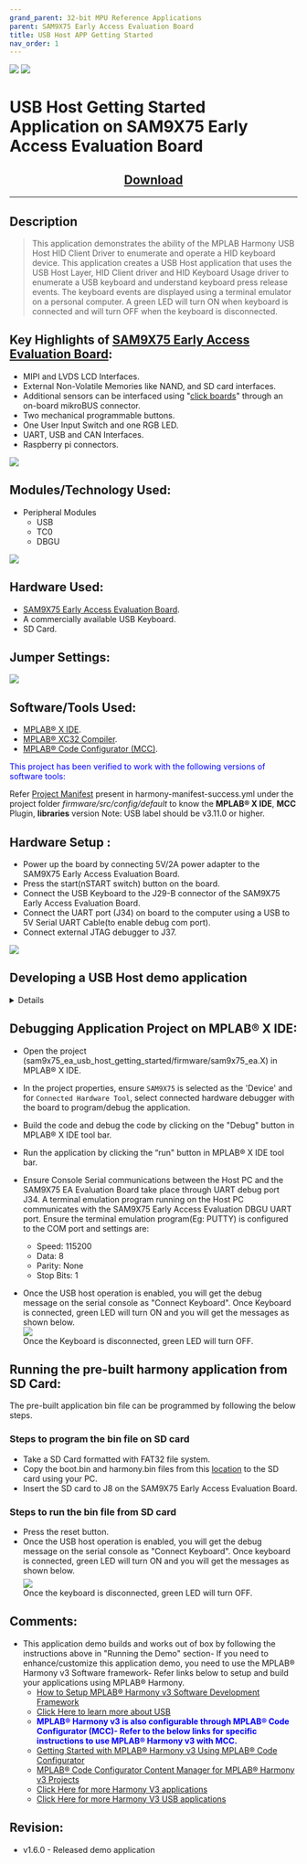 ```yaml
---
grand_parent: 32-bit MPU Reference Applications
parent: SAM9X75 Early Access Evaluation Board
title: USB Host APP Getting Started
nav_order: 1
---
```


<img src = "images/microchip_logo.png">

<img src = "images/microchip_mplab_harmony_logo_small.png">

# USB Host Getting Started Application on SAM9X75 Early Access Evaluation Board
<h2 align="center"> <a href="https://github.com/Microchip-MPLAB-Harmony/reference_apps/releases/latest/download/sam9x75_ea_usb_host_getting_started.zip" > Download </a> </h2>

-----
## Description

>   This application demonstrates the ability of the MPLAB Harmony USB Host HID Client Driver to enumerate and operate a HID keyboard device. This application creates a USB Host application that uses the USB Host Layer, HID Client driver and HID Keyboard Usage driver to enumerate a USB keyboard and understand keyboard press release events. The keyboard events are displayed using a terminal emulator on a personal computer.
A green LED will turn ON when keyboard is connected and will turn OFF when the keyboard is disconnected.

## Key Highlights of [SAM9X75 Early Access Evaluation Board](https://www.microchip.com/en-us/development-tool/EA14J50A):

* MIPI and LVDS LCD Interfaces.
* External Non-Volatile Memories like NAND, and SD card interfaces.
* Additional sensors can be interfaced using "[click boards](https://github.com/Microchip-MPLAB-Harmony/reference_apps/tree/master/apps/sam_e51_cnano/same51n_mikroe_click)" through an on-board mikroBUS connector.
* Two mechanical programmable buttons.
* One User Input Switch and one RGB LED.
* UART, USB and CAN Interfaces.
* Raspberry pi connectors.
<img src = "images/sam9x75_ea.png">

## Modules/Technology Used:

- Peripheral Modules
    - USB
    - TC0
    - DBGU <br>
<img src = "images/project_graph.png" align="middle">

## Hardware Used:  

- [SAM9X75 Early Access Evaluation Board](https://www.microchip.com/en-us/development-tool/EA14J50A).
- A commercially available USB Keyboard.
- SD Card.

## Jumper Settings:
<img src = "images/jumper_settings.png">

## Software/Tools Used:
- [MPLAB® X IDE](https://microchipdeveloper.com/mplabx:installation).
- [MPLAB® XC32 Compiler](https://microchipdeveloper.com/install:xc32).
- [MPLAB® Code Configurator (MCC)](https://microchipdeveloper.com/install:mcc).

<span style="color:blue"> This project has been verified to work with the following versions of software tools:</span>

Refer [Project Manifest](./firmware/src/config/default/harmony-manifest-success.yml) present in harmony-manifest-success.yml under the project folder *firmware/src/config/default* to know the **MPLAB® X IDE**, **MCC** Plugin, **libraries**  version
Note: USB label should be v3.11.0 or higher.

## Hardware Setup : <span id="Setup1"><span>
- Power up the board by connecting 5V/2A power adapter to the SAM9X75 Early Access Evaluation Board.
- Press the start(nSTART switch) button on the board.
- Connect the USB Keyboard to the J29-B connector of the SAM9X75 Early Access Evaluation Board.
- Connect the UART port (J34) on board to the computer using a USB to 5V Serial UART Cable(to enable debug com port).
- Connect external JTAG debugger to J37.    <br>
 
<img src = "images/setup.png">

## Developing a USB Host demo application

<details>
  <summary> Details
</summary>   <br> 

- Launch MPLAB® X IDE- From the main menu, click on File, then New Project. Under `Projects` choose `32-bit MCC  Harmony Project`, click Next- For `Framework Path` choose the location on your PC where you want to download the Harmony 3 framework- Click Next.  <br>
<img src = "images/step1.png"> <br>
<img src = "images/step2.png">  <br>

- Enter `Location` , `Folder` and `Name of the project`. Click Next.  <br>
<img src = "images/step3.png">  <br>

- In the `Configuration Settings` window, for `Name`  enter `default`, for `Device Family` select `SAM`, for `Target Device` select `SAM9X75`. Click Finish.  <br>  
This creates an empty project and set this project as `main project`. If there are other projects open in the project explorer window, set this project as main project by right clicking on the project, choose 'Set as Main Project'.  <br>
<img src = "images/step4.png">  <br>

- After the project is created, MCC will be automatically launched. (To launch MCC manually, from main menu, click on `Tools` -> `Embedded` -> `MPLAB® Code Configurator` or click MCC button in the MPLAB® X IDE tool bar.) It will launch Content manger Wizard. Then select MPLAB® Harmony.  <br>
<img src = "images/step5.png">  <br>

- In addition to the required packages(csp, dev_packs), download the optional packages usb, bsp, core and then click Finish. Content download will take some time. Please wait till all the contents are downloaded.  <br>
<img src = "images/step7.png">  <br>

- Now a project graph will be displayed. From `Device Resource` add `Board Support Packages`  for `SAM9X75 Evaluation Board BSP` to `Project Graph`.  <br>
<img src = "images/step8.png">  <br>

- From `Device Resource`, `Libraries` -> `Host Stack` , add `HID Client Driver` to the `Project Graph`. You will be prompted to allow auto-connection and auto-activation  of several components- Click on Yes for all of them except “FreeRTOS".  <br>
<img src = "images/step9.png">  <br>

- Choosing the `HID Client Driver` template automatically populates the rest of the project components. This can be seen in the way the project graph is set up and connected.  <br>
<img src = "images/step10.png">  <br>

- From `Device Resource`, `Peripherals` -> add `DBGU` to the `Project Graph`. This helps to print the debug messages (console serial communication messages) via comm port.  <br>
<img src = "images/step16.png">  <br>

- In the project graph, right click on `TMR in Time` and then add satisfiers `TC0`.    <br>
<img src = "images/step11.png">  <br>

- From the project graph window, click the `HID Client Driver` and in the `Configuration Options` choose `Use Keyboard Driver` <br>
<img src = "images/step12.png">  <br>

- From the project graph window, click the `USB Host Port HS Driver` and in the `Configuration Options` enter `Port Selection` as `0x02`(SAM9X75 Early Access Evaluation Board has two host std Type A receptacle's, user can choose the one they want to enable(0x01 or 0x02)) <br>
<img src = "images/step13.png">  <br>

- Refer section 29.5 of the SAM9X75 data sheet which says "The USB device and host ports requires both the 48 MHz signal and the peripheral clock". <br>
  Main clock= 24MHz, UPLL Clock= 24MHz*40/2 =480MHz Here UPLL Multiplier= 39 , USB Clock= 480MHz/10 = 48MHz Here USB Divider= 9. <br>
  Based on this calculations, configure the USB and peripherals clock signals as mentioned in the next step.

- From the project graph window, click the `system` and in the `Configuration Options` , do the clock settings as shown below: <br>
<img src = "images/step14.png">  <br>

- Ensure  all the pins are configured as below:  <br>
PA26 and PA27 are for serial debugging. PC19, PC20, PC21 are for LEDs red, blue, and green respectively. PC27 and PC29 are VBUS Enable of USB.
<img src = "images/step17.png">  <br>

- Now Save all. Then click generate code. This will generate code for all the Device Resource that have been added in the project graph.  <br>
<img src = "images/step18.png">  <br>

- Up to this point in the project creation process, you used MPLAB Code Configurator(MCC) to configure and generate code to initialize the device (SAM9X75) and initialize USB host driver. <br>
  Refer [initialization.c](./firmware/src/config/default/initialization.c) to find all the device resource added in the project graph got initialized.  All that is left is for the user to write the application code in the app.c file.
  Documentation for each of the peripheral libraries or diver libraries can be accessed as follows:
  1.	Peripheral libraries APIs can be accessed as a HTML file (*.html) from the Harmony 3 Framework path. (/framework_path/csp/docs/index.html)
  2.    BSP libraries APIs can be found in bsp.h
  3.    USB host driver APIs can be accessed as a HTML file (*.html) from the Harmony 3 Framework path. (/framework_path/usb/docs/index.html)

- APIs used for this application are as follows:
  * bool DBGU_Write( void* buffer, const size_t size );
  * bool DBGU_WriteIsBusy( void );
  * bool USB_HOST_HID_KEYBOARD_EventHandlerSet(USB_HOST_HID_KEYBOARD_EVENT_HANDLER appKeyboardEventHandler);
  * bool USB_HOST_BusEnable(USB_HOST_BUS bus);
  * bool USB_HOST_BusIsEnabled(USB_HOST_BUS bus);
  * LED_GREEN_On();

- [Sample code can be found here](./firmware/src/app.c) and [Its header file can be found here.](./firmware/src/app.h)

- Now right click on the project and click `Properties`. For `Connected Hardware Tool` -> select connected hardware debugger used, for `Compiler Toolchain` -> select XC32 and click Apply.  <br>
<img src = "images/step19.png">  <br>

- From J-32/J-Link, `Option categories` choose `Communication` and for `JTAG Method`, select `4-wire JTAG`.  <br>
<img src = "images/step20.png">  <br>

- Select Bootstrap for Categories and select the `Use Bootstrap` checkbox. For `bootstrap file` -> select the at91bootstrap elf file from [here](./firmware/sam9x75_ea.X)- Click on Apply and OK.  <br>
<img src = "images/step21.png">  <br>

- By default, MPLAB X only produces ELF and Hex format output files.
    To generate application output in binary format, a post build step needs to be added to the project properties.
	To do this project properties, building, click the check box `Execute this line after build`, then enter the below command. <br>

	***${MP_CC_DIR}/xc32-objcopy -O binary ${DISTDIR}/${PROJECTNAME}.${IMAGE_TYPE}.elf ${DISTDIR}/harmony.bin*** <br>

<img src = "images/24.png" align="middle"> <br>

- Clean and build the project. You should see a message on the output console that the project was successfully built. This completes the development of the usb host getting started application.  <br>

- The harmony.bin binaries will be avialbale at ./firmware/sam9x75_ea.X/dist/default/production.
</details> 

## Debugging Application Project on MPLAB® X IDE:
- Open the project (sam9x75_ea_usb_host_getting_started/firmware/sam9x75_ea.X) in MPLAB® X IDE.  
- In the project properties, ensure `SAM9X75` is selected as the 'Device' and for `Connected Hardware Tool`, select connected hardware debugger with the board to program/debug the application.    
- Build the code and debug the code by clicking on the "Debug" button in MPLAB® X IDE tool bar.   
- Run the application by clicking the “run" button in MPLAB® X IDE tool bar.
- Ensure Console Serial communications between the Host PC and the SAM9X75 EA Evaluation Board take place through UART debug port J34. 
A terminal emulation program running on the Host PC communicates with the SAM9X75 Early Access Evaluation DBGU UART port.
Ensure the terminal emulation program(Eg: PUTTY) is configured to the COM port and settings are:
  * Speed: 115200
  * Data: 8
  * Parity: None
  * Stop Bits: 1 

- Once the USB host operation is enabled, you will get the debug message on the serial console as "Connect Keyboard".
  Once Keyboard is connected, green LED will turn ON and you will get the messages as shown below.<br>
 <img src = "images/step22.png" align="middle"> <br> 
  Once the Keyboard is disconnected, green LED will turn OFF.

## Running the pre-built harmony application from SD Card:
The pre-built application bin file can be programmed by following the below steps.

### Steps to program the bin file on SD card
- Take a SD Card formatted with FAT32 file system.  
- Copy the boot.bin and harmony.bin files from this [location](./hex) to the SD card using your PC.  
- Insert the SD card to J8 on the SAM9X75 Early Access Evaluation Board.  

### Steps to run the bin file from SD card 
- Press the reset button.
- Once the USB host operation is enabled, you will get the debug message on the serial console as "Connect Keyboard".
  Once keyboard is connected, green LED will turn ON and you will get the messages as shown below.<br>
  <img src = "images/step22.png" align="middle"> <br> 
  Once the keyboard is disconnected, green LED will turn OFF.


## Comments:
- This application demo builds and works out of box by following the instructions above in "Running the Demo" section- If you need to enhance/customize this application demo, you need to use the MPLAB® Harmony v3 Software framework- Refer links below to setup and build your applications using MPLAB® Harmony.
    - [How to Setup MPLAB® Harmony v3 Software Development Framework](https://ww1.microchip.com/downloads/en/DeviceDoc/How_to_Setup_MPLAB_%20Harmony_v3_Software_Development_Framework_DS90003232C.pdf)
    - [Click Here to learn more about USB](https://microchipdeveloper.com/usb:what-is-usb)	
    - <span style="color:blue"> **MPLAB® Harmony v3 is also configurable through MPLAB® Code Configurator (MCC)- Refer to the below links for specific instructions to use MPLAB® Harmony v3 with MCC.**</span>
    - [Getting Started with MPLAB® Harmony v3 Using MPLAB® Code Configurator](https://www.youtube.com/watch?v=KdhltTWaDp0)
    - [MPLAB® Code Configurator Content Manager for MPLAB® Harmony v3 Projects](https://www.youtube.com/watch?v=PRewTzrI3iE)
	- [Click Here for more Harmony V3 applications](https://github.com/search?q=org%3AMicrochip-MPLAB-Harmony+sam_9x7)
	- [Click Here for more Harmony V3 USB applications](https://github.com/search?q=org%3AMicrochip-MPLAB-Harmony+usb_apps)

## Revision:
- v1.6.0 - Released demo application
